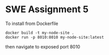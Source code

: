 # SWE Assignment 5

To install from Dockerfile
```
docker build -t my-node-site .
docker run -p 8010:8010 my-node-site:latest
```
then navigate to exposed port 8010
